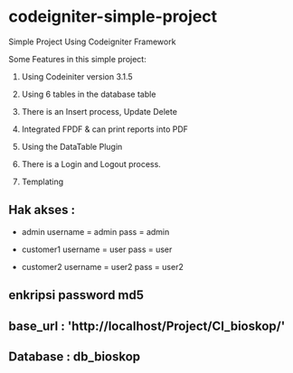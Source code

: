 # codeigniter-simple-project

Simple Project Using Codeigniter Framework

Some Features in this simple project:

1. Using Codeiniter version 3.1.5

2. Using 6 tables in the database table

3. There is an Insert process, Update Delete

4. Integrated FPDF & can print reports into PDF

5. Using the DataTable Plugin

6. There is a Login and Logout process.

7. Templating


## Hak akses :

* admin
username = admin
pass = admin

* customer1
username = user
pass = user

* customer2
username = user2
pass = user2

## enkripsi password md5

## base_url : 'http://localhost/Project/CI_bioskop/'

## Database : db_bioskop